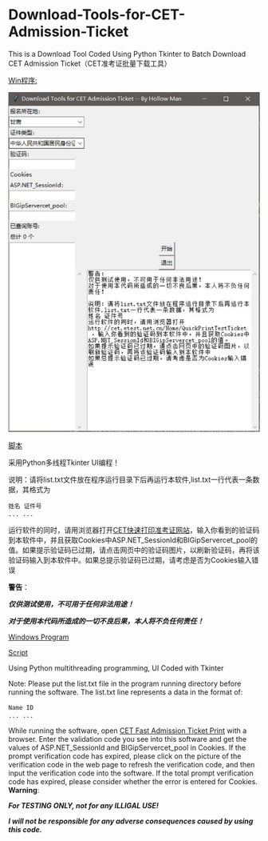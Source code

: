 # Download-Tools-for-CET-Admission-Ticket

This is a Download Tool Coded Using Python Tkinter to Batch Download CET Admission Ticket（CET准考证批量下载工具）

[Win程序:](Download-Tools-for-CET-Admission-Ticket.exe) 

![](screenshoot.JPG) 

[脚本](Download-Tools-for-CET-Admission-Ticket.py)

采用Python多线程Tkinter UI编程！

说明：请将list.txt文件放在程序运行目录下后再运行本软件,list.txt一行代表一条数据，其格式为

```text
姓名 证件号
... ...
```

运行软件的同时，请用浏览器打开[CET快速打印准考证网站](http://cet.etest.net.cn/Home/QuickPrintTestTicket)，输入你看到的验证码到本软件中，并且获取Cookies中ASP.NET_SessionId和BIGipServercet_pool的值。如果提示验证码已过期，请点击网页中的验证码图片，以刷新验证码，再将该验证码输入到本软件中。如果总提示验证码已过期，请考虑是否为Cookies输入错误

**警告**：

***仅供测试使用，不可用于任何非法用途！***

***对于使用本代码所造成的一切不良后果，本人将不负任何责任！***

[Windows Program](Download-Tools-for-CET-Admission-Ticket.exe)

[Script](Download-Tools-for-CET-Admission-Ticket.py)

Using Python multithreading programming, UI Coded with Tkinter

Note: Please put the list.txt file in the program running directory before running the software. The list.txt line represents a data in the format of:

```text
Name ID
... ...
```

While running the software, open [CET Fast Admission Ticket Print](http://cet.etest.net.cn/Home/QuickPrintTestTicket) with a browser.
Enter the validation code you see into this software and get the values of ASP.NET_SessionId and BIGipServercet_pool in Cookies.
If the prompt verification code has expired, please click on the picture of the verification code in the web page to refresh the verification code, and then input the verification code into the software. If the total prompt verification code has expired, please consider whether the error is entered for Cookies.
**Warning**:

***For TESTING ONLY, not for any ILLIGAL USE!***

***I will not be responsible for any adverse consequences caused by using this code.***